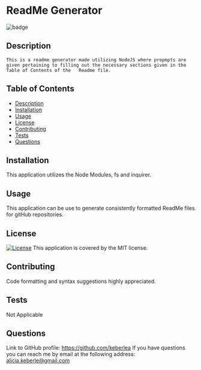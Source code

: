 
  # ReadMe Generator
  
  ![badge](https://img.shields.io/badge/License-MIT-yellow.svg)
  

  ## Description
    This is a readme generator made utilizing NodeJS where propmpts are given pertaining to filling out the necessary sections given in the Table of Contents of the   Readme file.

  ## Table of Contents
   - [Description](#Description)
   - [Installation](#Installation)
   - [Usage](#Usage)
   - [License](#License)
   - [Contributing](#Contributers)
   - [Tests](#Tests)
   - [Questions](#Questions)

  ## Installation
  This application utilizes the Node Modules, fs and inquirer.

  ## Usage
  This application can be use to generate consistently formatted ReadMe files for gitHub repositories.

  ## License
  
  [![License](https://img.shields.io/badge/License-MIT-yellow.svg)](https://opensource.org/licenses/https://opensource.org/licenses/MIT)
  This application is covered by the MIT license.
  
  ## Contributing
  Code formatting and syntax suggestions highly appreciated.

  ## Tests
  Not Applicable

  ## Questions
  Link to GitHub profile: https://github.com/keberlea
  If you have questions you can reach me by email at the following address: alicia.keberle@gmail.com


  